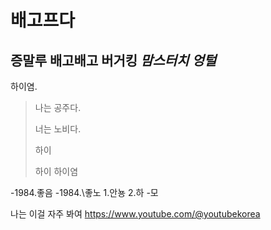# 배고프다
## 증말루 배고배고 **버거킹** *맘스터치* ***엉털***

하이염.  

>나는 공주다.
>
>너는 노비다.
>
>하이
>
>하이
>하이염

-1984.좋음
-1984.\좋노
1.안뇽
2.하
-모

나는 이걸 자주 봐여 <https://www.youtube.com/@youtubekorea>
